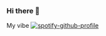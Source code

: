 ### Hi there 👋

<!--
**Nivedithamp/nivedithamp** is a ✨ _special_ ✨ repository because its `README.md` (this file) appears on your GitHub profile.

Here are some ideas to get you started:
I'm Niveditha Manne Padmaraju.
- 🔭 I’m currently studying on ... Web Services, database, oops
- 🌱 I’m currently learning ... Restful API
- 👯 I’m looking to collaborate on ... Open sources
- 🤔 I’m looking for help with ...
- 💬 Ask me about ...
- 📫 How to reach me: ... nivedithamp23@gmail.com
- 😄 Pronouns: ...
- ⚡ Fun fact: ...
-->

My vibe
[![spotify-github-profile](https://spotify-github-profile.vercel.app/api/view?uid=31duxl35fyma45e6ujymvnytkwzm&cover_image=true&theme=default&show_offline=true&background_color=121212&interchange=false)](https://github.com/kittinan/spotify-github-profile)

